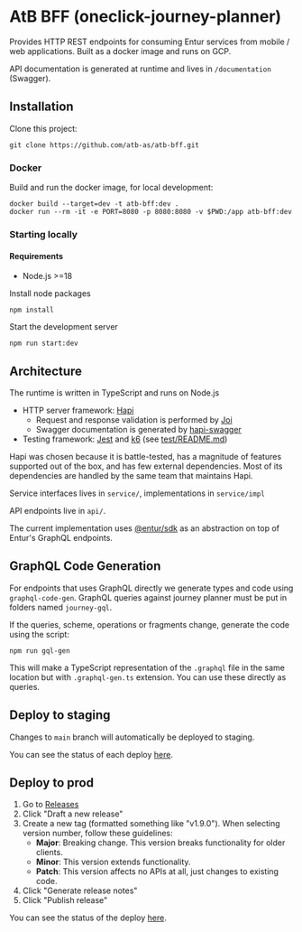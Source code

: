 # AtB BFF (oneclick-journey-planner)

Provides HTTP REST endpoints for consuming Entur services from mobile / web
applications. Built as a docker image and runs on GCP.

API documentation is generated at runtime and lives in `/documentation`
(Swagger).

## Installation

Clone this project:

`git clone https://github.com/atb-as/atb-bff.git`

### Docker

Build and run the docker image, for local development:

```
docker build --target=dev -t atb-bff:dev .
docker run --rm -it -e PORT=8080 -p 8080:8080 -v $PWD:/app atb-bff:dev
```

### Starting locally

#### Requirements

- Node.js >=18

Install node packages

`npm install`

Start the development server

`npm run start:dev`

## Architecture

The runtime is written in TypeScript and runs on Node.js

- HTTP server framework: [Hapi](https://hapi.dev)
    - Request and response validation is performed by
      [Joi](https://hapi.dev/family/joi/)
    - Swagger documentation is generated by
      [hapi-swagger](https://github.com/glennjones/hapi-swagger)
- Testing framework: [Jest](https://jestjs.io/) and [k6](https://k6.io/) (see [test/README.md](test/README.md))

Hapi was chosen because it is battle-tested, has a magnitude of features
supported out of the box, and has few external dependencies. Most of its
dependencies are handled by the same team that maintains Hapi.

Service interfaces lives in `service/`, implementations in `service/impl`

API endpoints live in `api/`.

The current implementation uses [@entur/sdk](https://github.com/entur/sdk) as an
abstraction on top of Entur's GraphQL endpoints.

## GraphQL Code Generation

For endpoints that uses GraphQL directly we generate types and code using
`graphql-code-gen`. GraphQL queries against journey planner must be put in
folders named `journey-gql`.

If the queries, scheme, operations or fragments change, generate the code using
the script:

```
npm run gql-gen
```

This will make a TypeScript representation of the `.graphql` file in the same
location but with `.graphql-gen.ts` extension. You can use these directly as
queries.

## Deploy to staging

Changes to `main` branch will automatically be deployed to staging.

You can see the status of each deploy [here](https://github.com/AtB-AS/atb-bff/actions/workflows/docker_gcp-infra.yaml).

## Deploy to prod

1. Go to [Releases](https://github.com/AtB-AS/atb-bff/releases)
2. Click "Draft a new release"
3. Create a new tag (formatted something like "v1.9.0"). When selecting version number, follow these guidelines:
    - **Major**: Breaking change. This version breaks functionality for older clients.
    - **Minor**: This version extends functionality.
    - **Patch**: This version affects no APIs at all, just changes to existing code.
4. Click "Generate release notes"
5. Click "Publish release"

You can see the status of the deploy [here](https://github.com/AtB-AS/atb-bff/actions/workflows/docker_gcp-infra.yaml).
